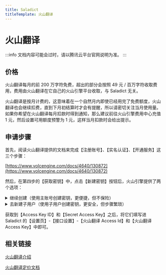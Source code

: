 ```yaml
---
title: Saladict
titleTemplate: 火山翻译
---
```


# 火山翻译

:::info
文档内容可能会过时，请以腾讯云平台官网说明为准。
:::

## 价格

火山翻译每月的前 200 万字符免费，超出的部分会按照 49 元 / 百万字符收取费用，费用由火山翻译在它自己的火山引擎平台收取，与 Saladict 无关。

火山翻译是按月计费的，这意味着在一个自然月内即使已经用完了免费额度，火山翻译也会继续扣费，直到下月初结算时才会有提醒，所以请密切关注当月使用量。如果你希望在火山翻译每月扣款时得到通知，那么建议前往火山引擎费用中心充值 1 元，然后设置可用额度预警为 1 元，这样当月扣款时会给出提示。

## 申请步骤

首先，阅读火山翻译提供的文档来完成【注册账号】、【实名认证】、【开通服务】这三个步骤：

[https://www.volcengine.com/docs/4640/130872](https://www.volcengine.com/docs/4640/130872)

然后，在第四步的【获取密钥】中，点击【新建密钥】按钮后，火山引擎提供了两个选项：

<details><summary>继续创建（使用主账号创建密钥，更便捷，但不保险）</summary>
<p>

选择【继续创建】后，表格里会出现一条新的数据，其中就包含我们要用到的【Access Key ID】和【Secret Access Key】。

</p>
</details>
<details><summary>去新建子用户（使用子用户创建密钥，更安全，但步骤繁琐）</summary>
<p>

略

</p>
</details>

获取到【Access Key ID】和【Secret Access Key】之后，将它们填写进 Saladict 的【设置页】-【接口设置】-【火山翻译 Access Id】和【火山翻译 Access Key】中即可。

## 相关链接

[火山翻译介绍](https://www.volcengine.com/product/machine-translation)

[火山翻译定价文档](https://www.volcengine.com/docs/4640/68515)
